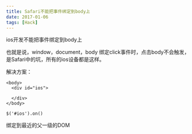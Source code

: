 ```yaml
---
title: Safari不能把事件绑定到body上
date: 2017-01-06
tags: [Hack]
---
```


ios开发不能把事件绑定到body上  

也就是说，window，document，body 绑定click事件时，点击body不会触发，是Safari中的坑，所有的ios设备都是这样。

解决方案：

```
<body>
  <div id="ios">

  </div>
</body>

$('#ios').on()

```

绑定到最近的父一级的DOM
